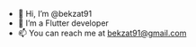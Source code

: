 - 👋 Hi, I’m @bekzat91
- 👀 I’m a Flutter developer
- 📫 You can reach me at bekzat91@gmail.com

<!---
bekzat91/bekzat91 is a ✨ special ✨ repository because its `README.md` (this file) appears on your GitHub profile.
You can click the Preview link to take a look at your changes.
--->
